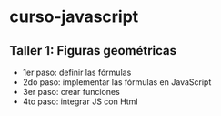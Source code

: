 # curso-javascript

## Taller 1: Figuras geométricas

- 1er paso: definir las fórmulas
- 2do paso: implementar las fórmulas en JavaScript
- 3er paso: crear funciones
- 4to paso: integrar JS con Html